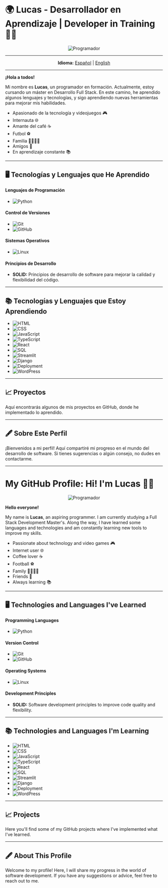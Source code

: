 # 🌍 Lucas - Desarrollador en Aprendizaje | Developer in Training 👨‍💻

<p align="center">
  <img src="https://media3.giphy.com/media/bGgsc5mWoryfgKBx1u/giphy.webp?cid=790b7611brsgyicf6rw5ke7lurjvy15f51usbfk6wv9ilub0&ep=v1_gifs_search&rid=giphy.webp&ct=g" alt="Programador"/>
</p>

---

<div align="center">
    <p>
        <strong>Idioma:</strong>
        <a href="#español">Español</a> | 
        <a href="#english">English</a>
    </p>
</div>

---


**¡Hola a todos!**

Mi nombre es **Lucas**, un programador en formación. Actualmente, estoy cursando un máster en Desarrollo Full Stack. En este camino, he aprendido algunos lenguajes y tecnologías, y sigo aprendiendo nuevas herramientas para mejorar mis habilidades.

- Apasionado de la tecnología y videojuegos 🎮
- Internauta 🌐
- Amante del café ☕
- Futbol ⚽
- Familia 👨‍👩‍👧‍👦
- Amigos 🤝
- En aprendizaje constante 📚

---

## 🖥️ Tecnologías y Lenguajes que He Aprendido

#### Lenguajes de Programación
- ![Python](https://img.shields.io/badge/Python-%230076D6?style=flat-square&logo=python&logoColor=white)


#### Control de Versiones
- ![Git](https://img.shields.io/badge/Git-%23F1502F?style=flat-square&logo=git&logoColor=white)
- ![GitHub](https://img.shields.io/badge/GitHub-%23121011?style=flat-square&logo=github)

#### Sistemas Operativos
- ![Linux](https://img.shields.io/badge/Linux-%23000000?style=flat-square&logo=linux)

#### Principios de Desarrollo
- **SOLID:** Principios de desarrollo de software para mejorar la calidad y flexibilidad del código.

---

## 📚 Tecnologías y Lenguajes que Estoy Aprendiendo


- ![HTML](https://img.shields.io/badge/HTML-%23E34F26?style=flat-square&logo=html5&logoColor=white)
- ![CSS](https://img.shields.io/badge/CSS-%231572B6?style=flat-square&logo=css3&logoColor=white)
- ![JavaScript](https://img.shields.io/badge/JavaScript-%23F7DF1E?style=flat-square&logo=javascript&logoColor=black)
- ![TypeScript](https://img.shields.io/badge/TypeScript-%23007ACC?style=flat-square&logo=typescript&logoColor=white)
- ![React](https://img.shields.io/badge/React-%23282C34?style=flat-square&logo=react&logoColor=61DAFB)
- ![SQL](https://img.shields.io/badge/SQL-%230074C1?style=flat-square&logo=postgresql&logoColor=white)
- ![Streamlit](https://img.shields.io/badge/Streamlit-%234B8BF5?style=flat-square&logo=streamlit&logoColor=white)
- ![Django](https://img.shields.io/badge/Django-%23092E20?style=flat-square&logo=django&logoColor=white)
- ![Deployment](https://img.shields.io/badge/Deployment-%23000?style=flat-square&logo=heroku&logoColor=white)
- ![WordPress](https://img.shields.io/badge/WordPress-%23147C36?style=flat-square&logo=wordpress&logoColor=white)
---

## 📈 Proyectos

Aquí encontrarás algunos de mis proyectos en GitHub, donde he implementado lo aprendido.

---

## 🖋️ Sobre Este Perfil

¡Bienvenidos a mi perfil! Aquí compartiré mi progreso en el mundo del desarrollo de software. Si tienes sugerencias o algún consejo, no dudes en contactarme.

---

# My GitHub Profile: Hi! I'm **Lucas** 👨‍💻

<p align="center">
  <img src="https://media3.giphy.com/media/bGgsc5mWoryfgKBx1u/giphy.webp?cid=790b7611brsgyicf6rw5ke7lurjvy15f51usbfk6wv9ilub0&ep=v1_gifs_search&rid=giphy.webp&ct=g" alt="Programador"/>
</p>


**Hello everyone!**

My name is **Lucas**, an aspiring programmer. I am currently studying a Full Stack Development Master's. Along the way, I have learned some languages and technologies and am constantly learning new tools to improve my skills.

- Passionate about technology and video games 🎮
- Internet user 🌐
- Coffee lover ☕
- Football ⚽
- Family 👨‍👩‍👧‍👦
- Friends 🤝
- Always learning 📚

---

## 🖥️ Technologies and Languages I've Learned

#### Programming Languages
- ![Python](https://img.shields.io/badge/Python-%230076D6?style=flat-square&logo=python&logoColor=white)


#### Version Control
- ![Git](https://img.shields.io/badge/Git-%23F1502F?style=flat-square&logo=git&logoColor=white)
- ![GitHub](https://img.shields.io/badge/GitHub-%23121011?style=flat-square&logo=github)

#### Operating Systems
- ![Linux](https://img.shields.io/badge/Linux-%23000000?style=flat-square&logo=linux)

#### Development Principles
- **SOLID:** Software development principles to improve code quality and flexibility.

---

## 📚 Technologies and Languages I'm Learning

- ![HTML](https://img.shields.io/badge/HTML-%23E34F26?style=flat-square&logo=html5&logoColor=white)
- ![CSS](https://img.shields.io/badge/CSS-%231572B6?style=flat-square&logo=css3&logoColor=white)
- ![JavaScript](https://img.shields.io/badge/JavaScript-%23F7DF1E?style=flat-square&logo=javascript&logoColor=black)
- ![TypeScript](https://img.shields.io/badge/TypeScript-%23007ACC?style=flat-square&logo=typescript&logoColor=white)
- ![React](https://img.shields.io/badge/React-%23282C34?style=flat-square&logo=react&logoColor=61DAFB)
- ![SQL](https://img.shields.io/badge/SQL-%230074C1?style=flat-square&logo=postgresql&logoColor=white)
- ![Streamlit](https://img.shields.io/badge/Streamlit-%234B8BF5?style=flat-square&logo=streamlit&logoColor=white)
- ![Django](https://img.shields.io/badge/Django-%23092E20?style=flat-square&logo=django&logoColor=white)
- ![Deployment](https://img.shields.io/badge/Deployment-%23000?style=flat-square&logo=heroku&logoColor=white)
- ![WordPress](https://img.shields.io/badge/WordPress-%23147C36?style=flat-square&logo=wordpress&logoColor=white)

---

## 📈 Projects

Here you'll find some of my GitHub projects where I've implemented what I've learned.

---

## 🖋️ About This Profile

Welcome to my profile! Here, I will share my progress in the world of software development. If you have any suggestions or advice, feel free to reach out to me.
